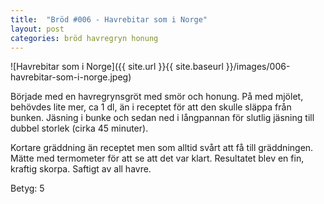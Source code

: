 ```yaml
---
title:  "Bröd #006 - Havrebitar som i Norge"
layout: post
categories: bröd havregryn honung
---
```


![Havrebitar som i Norge]({{ site.url }}{{ site.baseurl }}/images/006-havrebitar-som-i-norge.jpeg)

Började med en havregrynsgröt med smör och honung. På med mjölet, behövdes lite mer, ca 1 dl, än i receptet för att den skulle släppa från bunken. Jäsning i bunke och sedan ned i långpannan för slutlig jäsning till dubbel storlek (cirka 45 minuter).

Kortare gräddning än receptet men som alltid svårt att få till gräddningen. Mätte med termometer för att se att det var klart. Resultatet blev en fin, kraftig skorpa. Saftigt av all havre.

Betyg: 5